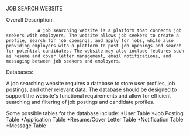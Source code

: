 JOB SEARCH WEBSITE

Overall Description:

                A job searching website is a platform that connects job seekers with employers. The website allows job seekers to create a profile, search for job openings, and apply for jobs, while also providing employers with a platform to post job openings and search for potential candidates. The website may also include features such as resume and cover letter management, email notifications, and messaging between job seekers and employers.

Databases:

A job searching website requires a database to store user profiles, job postings, and other relevant data. The database should be designed to support the website's functional requirements and allow for efficient searching and filtering of job postings and candidate profiles.

Some possible tables for the database include:
                                    *User Table
                                    *Job Posting Table
                                    *Application Table
                                    *Resume/Cover Letter Table
                                    *Notification Table
                                    *Message Table



          
